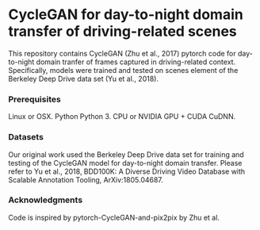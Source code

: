 # CycleGAN for day-to-night domain transfer of driving-related scenes
This repository contains CycleGAN (Zhu et al., 2017) pytorch code for day-to-night domain tranfer of frames captured in driving-related context. Specifically, models were trained and tested on scenes element of the Berkeley Deep Drive data set (Yu et al., 2018).

### Prerequisites
Linux or OSX.
Python Python 3.
CPU or NVIDIA GPU + CUDA CuDNN.

### Datasets
Our original work used the Berkeley Deep Drive data set for training and testing of the CycleGAN model for day-to-night domain transfer. Please refer to Yu et al., 2018, BDD100K: A Diverse Driving Video Database with Scalable Annotation Tooling, ArXiv:1805.04687.

### Acknowledgments
Code is inspired by pytorch-CycleGAN-and-pix2pix by Zhu et al.
